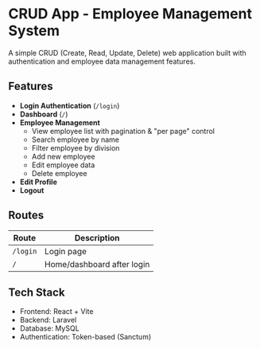 # CRUD App - Employee Management System

A simple CRUD (Create, Read, Update, Delete) web application built with authentication and employee data management features.

## Features

- **Login Authentication** (`/login`)
- **Dashboard** (`/`)
- **Employee Management**
  - View employee list with pagination & "per page" control
  - Search employee by name
  - Filter employee by division
  - Add new employee
  - Edit employee data
  - Delete employee
- **Edit Profile**
- **Logout**

## Routes

| Route     | Description             |
|-----------|-------------------------|
| `/login`  | Login page              |
| `/`       | Home/dashboard after login |

## Tech Stack
- Frontend: React + Vite
- Backend: Laravel
- Database: MySQL
- Authentication: Token-based (Sanctum)